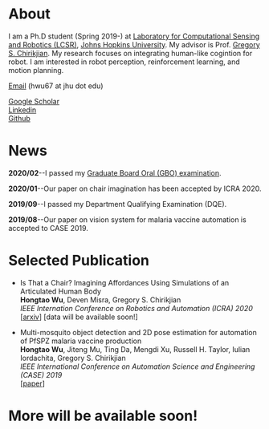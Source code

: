 # About
I am a Ph.D student (Spring 2019-) at [Laboratory for Computational Sensing and Robotics (LCSR)](https://lcsr.jhu.edu/), [Johns Hopkins University](https://www.jhu.edu/). My advisor is Prof. [Gregory S. Chirikjian](https://me.jhu.edu/faculty/gregory-s-chirikjian/). My research focuses on integrating human-like cogintion for robot. I am interested in robot perception, reinforcement learning, and motion planning.

[Email](mailto:hwu67@jhu.edu) (hwu67 at jhu dot edu)

[Google Scholar](https://scholar.google.com/citations?user=7u0TYgIAAAAJ&hl=en)  
[Linkedin](https://www.linkedin.com/me/profile-views/urn:li:wvmp:summary/)  
[Github](https://github.com/jaydenwu17)


# News
**2020/02**--I passed my [Graduate Board Oral (GBO) examination](https://homewoodgrad.jhu.edu/academics/graduate-board/graduate-board-oral-exams/).

**2020/01**--Our paper on chair imagination has been accepted by ICRA 2020.

**2019/09**--I passed my Department Qualifying Examination (DQE).

**2019/08**--Our paper on vision system for malaria vaccine automation is accepted to CASE 2019.

# Selected Publication
* Is That a Chair? Imagining Affordances Using Simulations of an Articulated Human Body <br />
  **Hongtao Wu**, Deven Misra, Gregory S. Chirikjian <br />
  *IEEE Internation Conference on Robotics and Automation (ICRA) 2020* <br />
  [[arxiv](https://arxiv.org/abs/1909.07572)] [data will be available soon!]
 

* Multi-mosquito object detection and 2D pose estimation for automation of PfSPZ malaria vaccine production <br />
  **Hongtao Wu**, Jiteng Mu, Ting Da, Mengdi Xu, Russell H. Taylor, Iulian Iordachita, Gregory S. Chirikjian <br />
  *IEEE International Conference on Automation Science and Engineering (CASE) 2019* <br />
  [[paper](https://ieeexplore.ieee.org/abstract/document/8842953)]

# More will be available soon!
